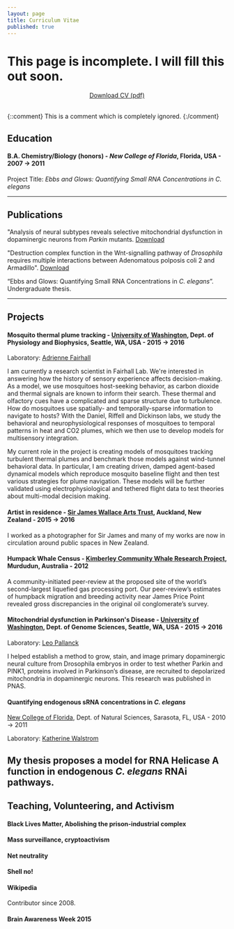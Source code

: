```yaml
---
layout: page
title: Curriculum Vitae
published: true
---
```




# This page is incomplete. I will fill this out soon.

<center>
<div class="get-started-wrap">
  <a class="btn btn-success btn-lg get-started-btn" href="https://github.com/isomerase/Decal-LaTeX-CV/raw/master/RDecal%20CV.pdf">Download CV (pdf)</a>
</div>
<br/>
</center>


{::comment}
This is a comment which is
completely ignored.
{:/comment}

## Education

#### **B.A. Chemistry/Biology (honors)** - *New College of Florida*, Florida, USA - 2007 → 2011
Project Title: *Ebbs and Glows: Quantifying Small RNA Concentrations in C. elegans*


---

## Publications
"Analysis of neural subtypes reveals selective mitochondrial dysfunction in dopaminergic neurons from _Parkin_ mutants. [Download](https://www.researchgate.net/publication/225302391_Analysis_of_neural_subtypes_reveals_selective_mitochondrial_dysfunction_in_dopaminergic_neurons_from_parkin_mutants)


"Destruction complex function in the Wnt-signalling pathway of _Drosophila_ requires multiple interactions between Adenomatous polposis coli 2 and Armadillo". [Download](link)

“Ebbs and Glows: Quantifying Small RNA Concentrations in _C. elegans_”. Undergraduate thesis. 

---

## Projects

#### **Mosquito thermal plume tracking** - [University of Washington](uw.edu), Dept. of Physiology and Biophysics, Seattle, WA, USA - 2015 → 2016

Laboratory: [Adrienne Fairhall](www.fairhalllab.com) &nbsp;&nbsp;

I am currently a research scientist in Fairhall Lab. We're interested in answering how the history of sensory experience affects decision-making. As a model, we use mosquitoes host-seeking behavior, as carbon dioxide and thermal signals are known to inform their search. These thermal and olfactory cues have a complicated and sparse structure due to turbulence. How do mosquitoes use spatially- and temporally-sparse information to navigate to hosts? With the Daniel, Riffell and Dickinson labs, we study the behavioral and neurophysiological responses of mosquitoes to temporal patterns in heat and CO2 plumes, which we then use to develop models for multisensory integration.

My current role in the project is creating models of mosquitoes tracking turbulent thermal plumes and benchmark those models against wind-tunnel behavioral data. In particular, I am creating driven, damped agent-based dynamical models which reproduce mosquito baseline flight and then test various strategies for plume navigation. These models will be further validated using electrophysiological and tethered flight data to test theories about multi-modal decision making.

#### **Artist in residence** - [Sir James Wallace Arts Trust](www.wallaceartstrust.org.nz), Auckland, New Zealand - 2015 → 2016
I worked as a photographer for Sir James and many of my works are now in circulation around public spaces in New Zealand.


#### **Humpack Whale Census** - [Kimberley Community Whale Research Project](https://kimberleycommunitywhaleresearch.wordpress.com/), Murdudun, Australia - 2012
A community-initiated peer-review at the proposed site of the world’s second-largest liquefied gas processing port. Our peer-review’s estimates of humpback migration and breeding activity near James Price Point revealed gross discrepancies in the original oil conglomerate’s survey.

#### **Mitochondrial dysfunction in Parkinson's Disease** - [University of Washington](uw.edu), Dept. of Genome Sciences, Seattle, WA, USA - 2015 → 2016

Laboratory: [Leo Pallanck]() &nbsp;&nbsp;

I helped establish a method to grow, stain, and image primary dopaminergic neural culture from Drosophila embryos in order to test whether Parkin and PINK1, proteins involved in Parkinson’s disease, are recruited to depolarized mitochondria in dopaminergic neurons. This research was published in PNAS.

#### Quantifying endogenous sRNA concentrations in _C. elegans_
[New College of Florida](ncf.edu), Dept. of Natural Sciences, Sarasota, FL, USA - 2010 → 2011

Laboratory: [Katherine Walstrom](link)

My thesis proposes a model for RNA Helicase A function in endogenous _C. elegans_ RNAi pathways.
---

## Teaching, Volunteering, and Activism

#### Black Lives Matter, Abolishing the prison-industrial complex

#### Mass surveillance, cryptoactivism

#### Net neutrality

#### Shell no!

#### Wikipedia
Contributor since 2008.

#### Brain Awareness Week 2015
